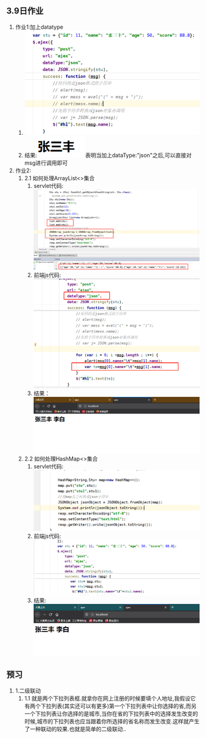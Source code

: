 3.9日作业
------
1.  作业1:加上datatype
    1.  ![](pic/10.png)
    2.  结果:![](pic/12.png)表明当加上dataType:"json"之后,可以直接对msg进行调用即可
2.  作业2:
    1.  2.1 如何处理ArrayList<>集合
        1.  servlet代码:![](pic/13.png)
        2.  前端js代码:![](pic/14.png)
        3.  结果：![](pic/15.png)
    2.  2.2 如何处理HashMap<>集合
        1.  servlet代码:![](pic/16.png)
        2.  前端js代码:![](pic/17.png)
        3.  结果:![](pic/18.png)




预习
-----------
1. 1.二级联动
    1. 1.1 就是两个下拉列表框.就拿你在网上注册的时候要填个人地址,我假设它有两个下拉列表(其实还可以有更多)第一个下拉列表中让你选择的省,而另一个下拉列表让你选择的是城市,当你在省的下拉列表中的选择发生改变的时候,城市的下拉列表也应当跟着你所选择的省名称而发生改变.这样就产生了一种联动的较果.也就是简单的二级联动..
